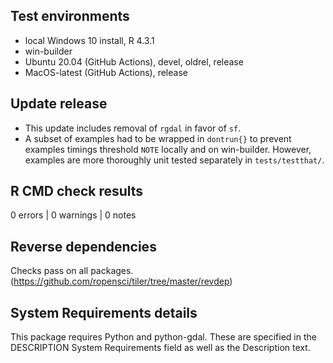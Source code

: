 ## Test environments

* local Windows 10 install, R 4.3.1
* win-builder
* Ubuntu 20.04 (GitHub Actions), devel, oldrel, release
* MacOS-latest (GitHub Actions), release

## Update release

* This update includes removal of `rgdal` in favor of `sf`.
* A subset of examples had to be wrapped in `dontrun{}` to prevent examples 
timings threshold `NOTE` locally and on win-builder. However, examples 
are more thoroughly unit tested separately in `tests/testthat/`.

## R CMD check results

0 errors | 0 warnings | 0 notes

## Reverse dependencies

Checks pass on all packages. (https://github.com/ropensci/tiler/tree/master/revdep)

## System Requirements details

This package requires Python and python-gdal. These are specified in the DESCRIPTION System Requirements field as well as the Description text.
